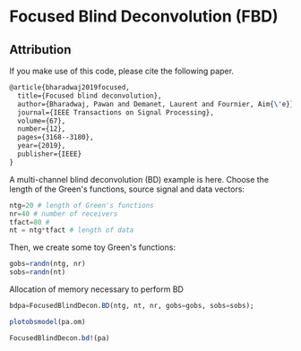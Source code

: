 # Focused Blind Deconvolution (FBD)

## Attribution
If you make use of this code, please cite the following paper.
```latex
@article{bharadwaj2019focused,
  title={Focused blind deconvolution},
  author={Bharadwaj, Pawan and Demanet, Laurent and Fournier, Aim{\'e}},
  journal={IEEE Transactions on Signal Processing},
  volume={67},
  number={12},
  pages={3168--3180},
  year={2019},
  publisher={IEEE}
}
```

A multi-channel blind deconvolution (BD) example is here. Choose the length of the Green's functions, source signal and data vectors:
```julia
ntg=20 # length of Green's functions
nr=40 # number of receivers
tfact=80 # 
nt = ntg*tfact # length of data
```
Then, we create some toy Green's functions:
```julia
gobs=randn(ntg, nr)
sobs=randn(nt)
```
Allocation of memory necessary to perform BD
```julia
bdpa=FocusedBlindDecon.BD(ntg, nt, nr, gobs=gobs, sobs=sobs);
```

```julia
plotobsmodel(pa.om)
```

```julia
FocusedBlindDecon.bd!(pa)
```
